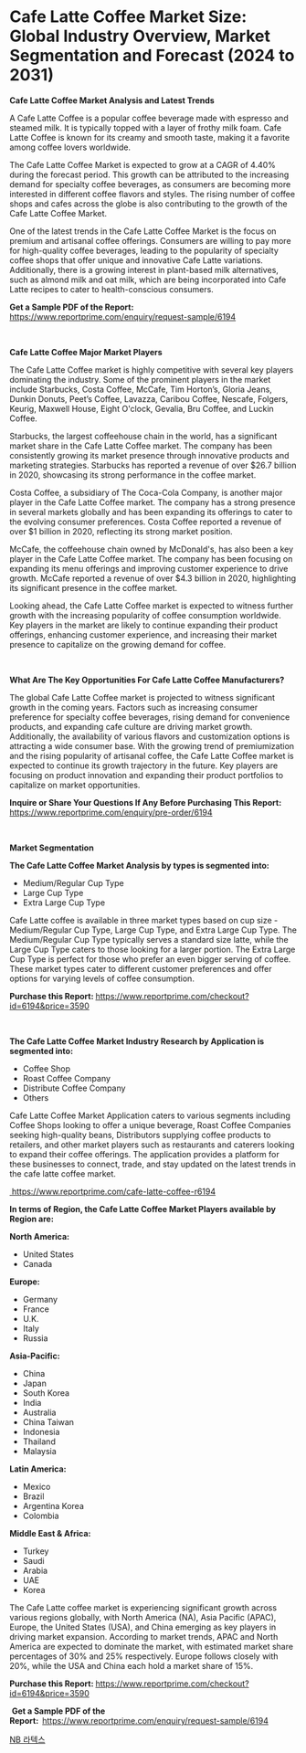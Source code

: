 <p><h1>Cafe Latte Coffee Market Size: Global Industry Overview, Market Segmentation and Forecast (2024 to 2031)</h1></p><p><strong>Cafe Latte Coffee Market Analysis and Latest Trends</strong></p>
<p><p>A Cafe Latte Coffee is a popular coffee beverage made with espresso and steamed milk. It is typically topped with a layer of frothy milk foam. Cafe Latte Coffee is known for its creamy and smooth taste, making it a favorite among coffee lovers worldwide.</p><p>The Cafe Latte Coffee Market is expected to grow at a CAGR of 4.40% during the forecast period. This growth can be attributed to the increasing demand for specialty coffee beverages, as consumers are becoming more interested in different coffee flavors and styles. The rising number of coffee shops and cafes across the globe is also contributing to the growth of the Cafe Latte Coffee Market.</p><p>One of the latest trends in the Cafe Latte Coffee Market is the focus on premium and artisanal coffee offerings. Consumers are willing to pay more for high-quality coffee beverages, leading to the popularity of specialty coffee shops that offer unique and innovative Cafe Latte variations. Additionally, there is a growing interest in plant-based milk alternatives, such as almond milk and oat milk, which are being incorporated into Cafe Latte recipes to cater to health-conscious consumers.</p></p>
<p><strong>Get a Sample PDF of the Report:&nbsp;</strong> <a href="https://www.reportprime.com/enquiry/request-sample/6194">https://www.reportprime.com/enquiry/request-sample/6194</a></p>
<p>&nbsp;</p>
<p><strong>Cafe Latte Coffee Major Market Players</strong></p>
<p><p>The Cafe Latte Coffee market is highly competitive with several key players dominating the industry. Some of the prominent players in the market include Starbucks, Costa Coffee, McCafe, Tim Horton’s, Gloria Jeans, Dunkin Donuts, Peet’s Coffee, Lavazza, Caribou Coffee, Nescafe, Folgers, Keurig, Maxwell House, Eight O'clock, Gevalia, Bru Coffee, and Luckin Coffee.</p><p>Starbucks, the largest coffeehouse chain in the world, has a significant market share in the Cafe Latte Coffee market. The company has been consistently growing its market presence through innovative products and marketing strategies. Starbucks has reported a revenue of over $26.7 billion in 2020, showcasing its strong performance in the coffee market.</p><p>Costa Coffee, a subsidiary of The Coca-Cola Company, is another major player in the Cafe Latte Coffee market. The company has a strong presence in several markets globally and has been expanding its offerings to cater to the evolving consumer preferences. Costa Coffee reported a revenue of over $1 billion in 2020, reflecting its strong market position.</p><p>McCafe, the coffeehouse chain owned by McDonald's, has also been a key player in the Cafe Latte Coffee market. The company has been focusing on expanding its menu offerings and improving customer experience to drive growth. McCafe reported a revenue of over $4.3 billion in 2020, highlighting its significant presence in the coffee market.</p><p>Looking ahead, the Cafe Latte Coffee market is expected to witness further growth with the increasing popularity of coffee consumption worldwide. Key players in the market are likely to continue expanding their product offerings, enhancing customer experience, and increasing their market presence to capitalize on the growing demand for coffee.</p></p>
<p>&nbsp;</p>
<p><strong>What Are The Key Opportunities For Cafe Latte Coffee Manufacturers?</strong></p>
<p><p>The global Cafe Latte Coffee market is projected to witness significant growth in the coming years. Factors such as increasing consumer preference for specialty coffee beverages, rising demand for convenience products, and expanding cafe culture are driving market growth. Additionally, the availability of various flavors and customization options is attracting a wide consumer base. With the growing trend of premiumization and the rising popularity of artisanal coffee, the Cafe Latte Coffee market is expected to continue its growth trajectory in the future. Key players are focusing on product innovation and expanding their product portfolios to capitalize on market opportunities.</p></p>
<p><strong>Inquire or Share Your Questions If Any Before Purchasing This Report:</strong> <a href="https://www.reportprime.com/enquiry/pre-order/6194">https://www.reportprime.com/enquiry/pre-order/6194</a></p>
<p>&nbsp;</p>
<p><strong>Market Segmentation</strong></p>
<p><strong>The Cafe Latte Coffee Market Analysis by types is segmented into:</strong></p>
<p><ul><li>Medium/Regular Cup Type</li><li>Large Cup Type</li><li>Extra Large Cup Type</li></ul></p>
<p><p>Cafe Latte coffee is available in three market types based on cup size - Medium/Regular Cup Type, Large Cup Type, and Extra Large Cup Type. The Medium/Regular Cup Type typically serves a standard size latte, while the Large Cup Type caters to those looking for a larger portion. The Extra Large Cup Type is perfect for those who prefer an even bigger serving of coffee. These market types cater to different customer preferences and offer options for varying levels of coffee consumption.</p></p>
<p><strong>Purchase this Report:&nbsp;</strong><a href="https://www.reportprime.com/checkout?id=6194&price=3590">https://www.reportprime.com/checkout?id=6194&price=3590</a></p>
<p>&nbsp;</p>
<p><strong>The Cafe Latte Coffee Market Industry Research by Application is segmented into:</strong></p>
<p><ul><li>Coffee Shop</li><li>Roast Coffee Company</li><li>Distribute Coffee Company</li><li>Others</li></ul></p>
<p><p>Cafe Latte Coffee Market Application caters to various segments including Coffee Shops looking to offer a unique beverage, Roast Coffee Companies seeking high-quality beans, Distributors supplying coffee products to retailers, and other market players such as restaurants and caterers looking to expand their coffee offerings. The application provides a platform for these businesses to connect, trade, and stay updated on the latest trends in the cafe latte coffee market.</p></p>
<p><a href="https://www.reportprime.com/cafe-latte-coffee-r6194">&nbsp;https://www.reportprime.com/cafe-latte-coffee-r6194</a></p>
<p><strong>In terms of Region, the Cafe Latte Coffee Market Players available by Region are:</strong></p>
<p>
    <p> <strong> North America: </strong>
        <ul>
            <li>United States</li>
            <li>Canada</li>
        </ul>
        </p> 
    <p> <strong> Europe: </strong>
        <ul>
            <li>Germany</li>
            <li>France</li>
            <li>U.K.</li>
            <li>Italy</li>
            <li>Russia</li>
        </ul>
        </p> 
    <p> <strong> Asia-Pacific: </strong>
        <ul>
            <li>China</li>
            <li>Japan</li>
            <li>South Korea</li>
            <li>India</li>
            <li>Australia</li>
            <li>China Taiwan</li>
            <li>Indonesia</li>
            <li>Thailand</li>
            <li>Malaysia</li>
        </ul>
        </p> 
    <p> <strong> Latin America: </strong>
        <ul>
            <li>Mexico</li>
            <li>Brazil</li>
            <li>Argentina Korea</li>
            <li>Colombia</li>
        </ul>
        </p> 
    <p> <strong> Middle East & Africa: </strong>
        <ul>
            <li>Turkey</li>
            <li>Saudi</li>
            <li>Arabia</li>
            <li>UAE</li>
            <li>Korea</li>
        </ul>
    </p>
    </p>
<p><p>The Cafe Latte coffee market is experiencing significant growth across various regions globally, with North America (NA), Asia Pacific (APAC), Europe, the United States (USA), and China emerging as key players in driving market expansion. According to market trends, APAC and North America are expected to dominate the market, with estimated market share percentages of 30% and 25% respectively. Europe follows closely with 20%, while the USA and China each hold a market share of 15%.</p></p>
<p><strong>Purchase this Report: </strong><a href="https://www.reportprime.com/checkout?id=6194&price=3590">https://www.reportprime.com/checkout?id=6194&price=3590</a></p>
<p>&nbsp;<strong>Get a Sample PDF of the Report:&nbsp;&nbsp;</strong><a href="https://www.reportprime.com/enquiry/request-sample/6194">https://www.reportprime.com/enquiry/request-sample/6194</a></p>
<p><strong></strong></p>
<p><p><a href="https://github.com/JonHarrtis67676y/Market-Research-Report-List-1/blob/main/662299616630.md">NB 라텍스</a></p></p>